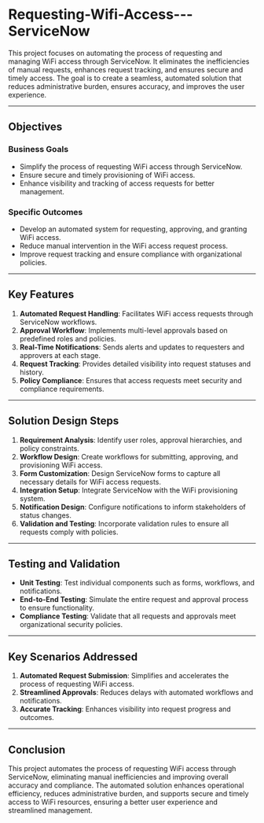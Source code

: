 # Requesting-Wifi-Access---ServiceNow

This project focuses on automating the process of requesting and managing WiFi access through ServiceNow. It eliminates the inefficiencies of manual requests, enhances request tracking, and ensures secure and timely access. The goal is to create a seamless, automated solution that reduces administrative burden, ensures accuracy, and improves the user experience.

---

## Objectives

### Business Goals
- Simplify the process of requesting WiFi access through ServiceNow.
- Ensure secure and timely provisioning of WiFi access.
- Enhance visibility and tracking of access requests for better management.

### Specific Outcomes
- Develop an automated system for requesting, approving, and granting WiFi access.
- Reduce manual intervention in the WiFi access request process.
- Improve request tracking and ensure compliance with organizational policies.

---

## Key Features

1. **Automated Request Handling**: Facilitates WiFi access requests through ServiceNow workflows.
2. **Approval Workflow**: Implements multi-level approvals based on predefined roles and policies.
3. **Real-Time Notifications**: Sends alerts and updates to requesters and approvers at each stage.
4. **Request Tracking**: Provides detailed visibility into request statuses and history.
5. **Policy Compliance**: Ensures that access requests meet security and compliance requirements.

---

## Solution Design Steps

1. **Requirement Analysis**: Identify user roles, approval hierarchies, and policy constraints.
2. **Workflow Design**: Create workflows for submitting, approving, and provisioning WiFi access.
3. **Form Customization**: Design ServiceNow forms to capture all necessary details for WiFi access requests.
4. **Integration Setup**: Integrate ServiceNow with the WiFi provisioning system.
5. **Notification Design**: Configure notifications to inform stakeholders of status changes.
6. **Validation and Testing**: Incorporate validation rules to ensure all requests comply with policies.

---

## Testing and Validation

- **Unit Testing**: Test individual components such as forms, workflows, and notifications.
- **End-to-End Testing**: Simulate the entire request and approval process to ensure functionality.
- **Compliance Testing**: Validate that all requests and approvals meet organizational security policies.

---

## Key Scenarios Addressed

1. **Automated Request Submission**: Simplifies and accelerates the process of requesting WiFi access.
2. **Streamlined Approvals**: Reduces delays with automated workflows and notifications.
3. **Accurate Tracking**: Enhances visibility into request progress and outcomes.

---

## Conclusion

This project automates the process of requesting WiFi access through ServiceNow, eliminating manual inefficiencies and improving overall accuracy and compliance. The automated solution enhances operational efficiency, reduces administrative burden, and supports secure and timely access to WiFi resources, ensuring a better user experience and streamlined management.
